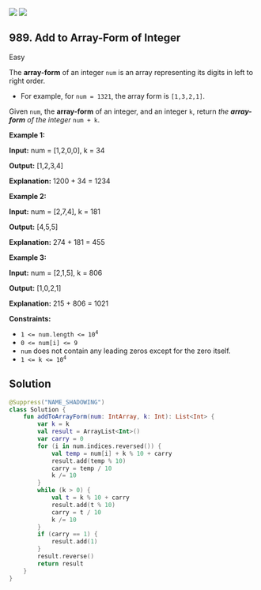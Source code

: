 [![](https://img.shields.io/github/stars/javadev/LeetCode-in-Kotlin?label=Stars&style=flat-square)](https://github.com/javadev/LeetCode-in-Kotlin)
[![](https://img.shields.io/github/forks/javadev/LeetCode-in-Kotlin?label=Fork%20me%20on%20GitHub%20&style=flat-square)](https://github.com/javadev/LeetCode-in-Kotlin/fork)

## 989\. Add to Array-Form of Integer

Easy

The **array-form** of an integer `num` is an array representing its digits in left to right order.

*   For example, for `num = 1321`, the array form is `[1,3,2,1]`.

Given `num`, the **array-form** of an integer, and an integer `k`, return _the **array-form** of the integer_ `num + k`.

**Example 1:**

**Input:** num = [1,2,0,0], k = 34

**Output:** [1,2,3,4]

**Explanation:** 1200 + 34 = 1234

**Example 2:**

**Input:** num = [2,7,4], k = 181

**Output:** [4,5,5]

**Explanation:** 274 + 181 = 455

**Example 3:**

**Input:** num = [2,1,5], k = 806

**Output:** [1,0,2,1]

**Explanation:** 215 + 806 = 1021

**Constraints:**

*   <code>1 <= num.length <= 10<sup>4</sup></code>
*   `0 <= num[i] <= 9`
*   `num` does not contain any leading zeros except for the zero itself.
*   <code>1 <= k <= 10<sup>4</sup></code>

## Solution

```kotlin
@Suppress("NAME_SHADOWING")
class Solution {
    fun addToArrayForm(num: IntArray, k: Int): List<Int> {
        var k = k
        val result = ArrayList<Int>()
        var carry = 0
        for (i in num.indices.reversed()) {
            val temp = num[i] + k % 10 + carry
            result.add(temp % 10)
            carry = temp / 10
            k /= 10
        }
        while (k > 0) {
            val t = k % 10 + carry
            result.add(t % 10)
            carry = t / 10
            k /= 10
        }
        if (carry == 1) {
            result.add(1)
        }
        result.reverse()
        return result
    }
}
```